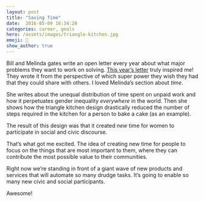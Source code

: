 ```yaml
---
layout: post
title: "Saving Time"
date:  2016-05-09 16:34:20
categories: career, goals
hero: /assets/images/triangle-kitchen.jpg
emoji: 💁
show_author: true
---
```


Bill and Melinda gates write an open letter every year about what major problems
they want to work on solving. [This year&rsquo;s letter][gates-letter] truly
inspired me! They wrote it from the perspective of which super power they wish
they had that they could share with others. I loved Melinda&rsquo;s section
about _time_.

She writes about the unequal distribution of time spent on unpaid work and how
it perpetuates gender inequality _everywhere_ in the world. Then she shows how
the triangle kitchen design drastically reduced the number of steps required in
the kitchen for a person to bake a cake (as an example).

The result of this design was that it created _new_ time for women to participate
in social and civic discourse.

That&rsquo;s what got me excited. The idea of creating new time for people to
focus on the things that are most important to them, where they can contribute
the most possible value to their communities.

Right now we&rsquo;re standing in front of a giant wave of new products and
services that will automate so many drudge tasks. It&rsquo;s going to enable so
many new civic and social participants.

Awesome!

[gates-letter]: //www.gatesnotes.com/2016-Annual-Letter?WT.mc_id=02_22_2016_00_AL2016_GL-GN_&WT.tsrc=GLGN